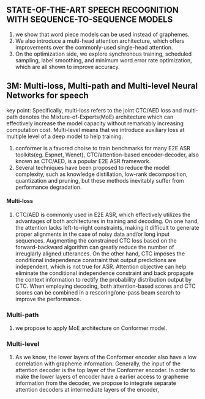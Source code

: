 ## STATE-OF-THE-ART SPEECH RECOGNITION WITH SEQUENCE-TO-SEQUENCE MODELS

1. we show that word piece models can be used instead of graphemes.
2. We also introduce a multi-head attention architecture, which offers improvements over the commonly-used single-head attention.
3. On the optimization side, we explore synchronous training, scheduled sampling, label smoothing, and minimum word error rate optimization, which are all shown to improve accuracy.

## 3M: Multi-loss, Multi-path and Multi-level Neural Networks for speech

key point: Specifically, multi-loss refers to the joint CTC/AED loss and multi-path denotes the Mixture-of-Experts(MoE) architecture which can effectively increase the model capacity without remarkably increasing computation cost. Multi-level means that we introduce auxiliary loss at multiple level of a deep model to help training. 

1. conformer is a favored choise to train benchmarks for many E2E ASR toolkits(eg. Espnet, Wenet), CTC/attention-based encoder-decoder, also known as CTC/AED, is a popular E2E ASR framework.
2. Several techniques have been proposed to reduce the model complexity, such as knowledge distillation, low-rank decomposition, quantization and pruning, but these methods inevitably suffer from performance degradation.

#### Multi-loss
1. CTC/AED is commonly used in E2E ASR, which effectively utilizes the advantages of both architectures in training and decoding. On one hand, the attention lacks left-to-right constraints, making it difficult to generate proper alignments in the case of noisy data and/or long input sequences. Augmenting the constrained CTC loss based on the forward-backward algorithm can greatly reduce the number of irreuglarly aligned utterances. On the other hand, CTC imposes the conditional independence constraint that output predictions are independent, which is not true for ASR. Attention objective can help eliminate the conditional independence constraint and back propagate the context information to rectify the probability distribution output by CTC. When employing decoding, both attention-based scores and CTC scores can be combined in a rescoring/one-pass beam search to improve the performance.

### Multi-path
1. we propose to apply MoE architecture on Conformer model.

 ### Multi-level
 1. As we know, the lower layers of the Conformer encoder also have a low correlation with grapheme information. Generally, the input of the attention decoder is the top layer of the Conformer encoder. In order to make the lower layers of encoder have a earlier access to grapheme information from the decoder, we propose to integrate separate attention decoders at intermediate layers of the encoder,